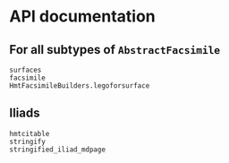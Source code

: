 # API documentation


## For all subtypes of `AbstractFacsimile`

```@docs
surfaces
facsimile
HmtFacsimileBuilders.legoforsurface
```


## Iliads

```@docs
hmtcitable
stringify
stringified_iliad_mdpage
```
